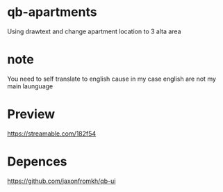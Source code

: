 # qb-apartments
Using drawtext and change apartment location to 3 alta area

# note
You need to self translate to english cause in my case english are not my main launguage

# Preview
https://streamable.com/182f54

# Depences
https://github.com/jaxonfromkh/qb-ui
